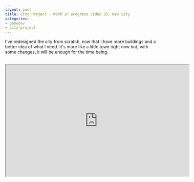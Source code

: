 ```yaml
---
layout: post
title: City Project - Work in progress video 35: New city
categories:
- gamedev
- city-project
---
```


I've redesigned the city from scratch, now that I have more buildings and a better idea of what I need. It's more like a little town right now but, with some changes, it will be enough for the time being.<br /><br /><div style="text-align: center;"><iframe height="367" src="http://www.youtube.com/embed/bDBvO50kpEw?theme=dark" width="600"></iframe><br /></div>